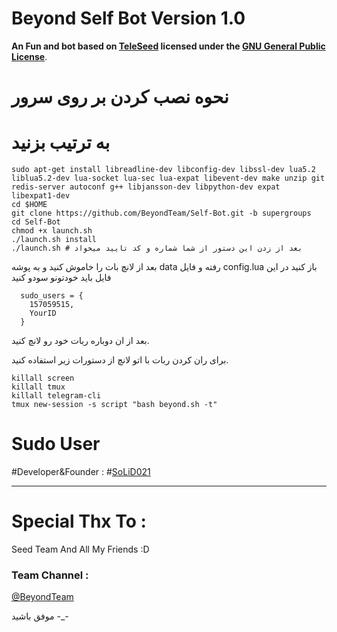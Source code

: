 # Beyond Self Bot Version 1.0

**An Fun and bot based on [TeleSeed](https://github.com/SEEDTEAM/TeleSeed) licensed under the [GNU General Public License](https://github.com/BeyondTeam/Self-Bot/blob/master/LICENSE)**.


# نحوه نصب کردن بر روی سرور

# به ترتیب بزنید
```
sudo apt-get install libreadline-dev libconfig-dev libssl-dev lua5.2 liblua5.2-dev lua-socket lua-sec lua-expat libevent-dev make unzip git redis-server autoconf g++ libjansson-dev libpython-dev expat libexpat1-dev
cd $HOME
git clone https://github.com/BeyondTeam/Self-Bot.git -b supergroups
cd Self-Bot
chmod +x launch.sh
./launch.sh install
./launch.sh # بعد از زدن این دستور از شما شماره و کد تایید میخواد
```
بعد از لانچ بات را خاموش کنید و به پوشه data رفته و فایل config.lua باز کنید در این فایل باید خودتونو سودو کنید
```
  sudo_users = {
    157059515,
    YourID
  }
```
بعد از ان دوباره ربات خود رو لانچ کنید.

برای ران کردن ربات با اتو لانچ از دستورات زیر استفاده کنید.
```
killall screen
killall tmux
killall telegram-cli
tmux new-session -s script "bash beyond.sh -t"
```
# Sudo User

#Developer&Founder : 
#[SoLiD021](https://telegram.me/SoLiD021)

* * *

# Special Thx To :
Seed Team
And All My Friends :D

### Team Channel :

[@BeyondTeam](https://telegram.me/BeyondTeam)

موفق باشید -_-
